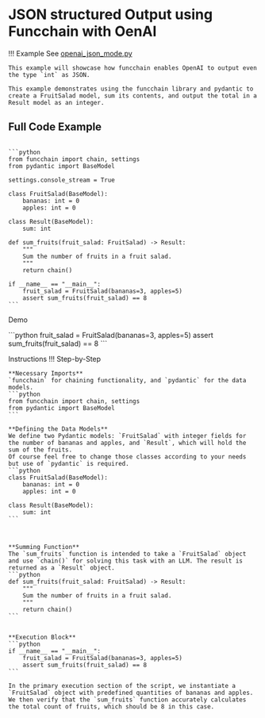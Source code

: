 # JSON structured Output using Funcchain with OenAI

!!! Example
    See [openai_json_mode.py](https://github.com/shroominic/funcchain/blob/main/examples/openai_json_mode.py)

    This example will showcase how funcchain enables OpenAI to output even the type `int` as JSON.

    This example demonstrates using the funcchain library and pydantic to create a FruitSalad model, sum its contents, and output the total in a Result model as an integer.

## Full Code Example

<pre><code id="codeblock">
```python
from funcchain import chain, settings
from pydantic import BaseModel

settings.console_stream = True

class FruitSalad(BaseModel):
    bananas: int = 0
    apples: int = 0

class Result(BaseModel):
    sum: int

def sum_fruits(fruit_salad: FruitSalad) -> Result:
    """
    Sum the number of fruits in a fruit salad.
    """
    return chain()

if __name__ == "__main__":
    fruit_salad = FruitSalad(bananas=3, apples=5)
    assert sum_fruits(fruit_salad) == 8
```
</code></pre>

Demo

<div class="termy">
```python
fruit_salad = FruitSalad(bananas=3, apples=5)
assert sum_fruits(fruit_salad) == 8
```
</div>

Instructions
!!! Step-by-Step

    **Necessary Imports**
    `funcchain` for chaining functionality, and `pydantic` for the data models.
    ```python
    from funcchain import chain, settings
    from pydantic import BaseModel
    ```

    **Defining the Data Models**
    We define two Pydantic models: `FruitSalad` with integer fields for the number of bananas and apples, and `Result`, which will hold the sum of the fruits.
    Of course feel free to change those classes according to your needs but use of `pydantic` is required.
    ```python
    class FruitSalad(BaseModel):
        bananas: int = 0
        apples: int = 0

    class Result(BaseModel):
        sum: int
    ```



    **Summing Function**
    The `sum_fruits` function is intended to take a `FruitSalad` object and use `chain()` for solving this task with an LLM. The result is returned as a `Result` object.
    ```python
    def sum_fruits(fruit_salad: FruitSalad) -> Result:
        """
        Sum the number of fruits in a fruit salad.
        """
        return chain()
    ```


    **Execution Block**
    ```python
    if __name__ == "__main__":
        fruit_salad = FruitSalad(bananas=3, apples=5)
        assert sum_fruits(fruit_salad) == 8
    ```

    In the primary execution section of the script, we instantiate a `FruitSalad` object with predefined quantities of bananas and apples. We then verify that the `sum_fruits` function accurately calculates the total count of fruits, which should be 8 in this case.
